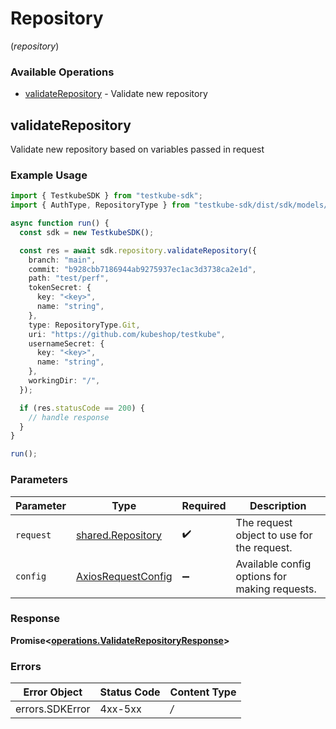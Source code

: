 # Repository
(*repository*)

### Available Operations

* [validateRepository](#validaterepository) - Validate new repository

## validateRepository

Validate new repository based on variables passed in request

### Example Usage

```typescript
import { TestkubeSDK } from "testkube-sdk";
import { AuthType, RepositoryType } from "testkube-sdk/dist/sdk/models/shared";

async function run() {
  const sdk = new TestkubeSDK();

  const res = await sdk.repository.validateRepository({
    branch: "main",
    commit: "b928cbb7186944ab9275937ec1ac3d3738ca2e1d",
    path: "test/perf",
    tokenSecret: {
      key: "<key>",
      name: "string",
    },
    type: RepositoryType.Git,
    uri: "https://github.com/kubeshop/testkube",
    usernameSecret: {
      key: "<key>",
      name: "string",
    },
    workingDir: "/",
  });

  if (res.statusCode == 200) {
    // handle response
  }
}

run();
```

### Parameters

| Parameter                                                    | Type                                                         | Required                                                     | Description                                                  |
| ------------------------------------------------------------ | ------------------------------------------------------------ | ------------------------------------------------------------ | ------------------------------------------------------------ |
| `request`                                                    | [shared.Repository](../../sdk/models/shared/repository.md)   | :heavy_check_mark:                                           | The request object to use for the request.                   |
| `config`                                                     | [AxiosRequestConfig](https://axios-http.com/docs/req_config) | :heavy_minus_sign:                                           | Available config options for making requests.                |


### Response

**Promise<[operations.ValidateRepositoryResponse](../../sdk/models/operations/validaterepositoryresponse.md)>**
### Errors

| Error Object    | Status Code     | Content Type    |
| --------------- | --------------- | --------------- |
| errors.SDKError | 4xx-5xx         | */*             |
